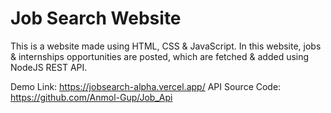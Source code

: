 # Job Search Website
This is a website made using HTML, CSS & JavaScript. In this website, jobs & internships opportunities are posted, which are fetched & added using NodeJS REST API.

Demo Link: https://jobsearch-alpha.vercel.app/
API Source Code: https://github.com/Anmol-Gup/Job_Api

